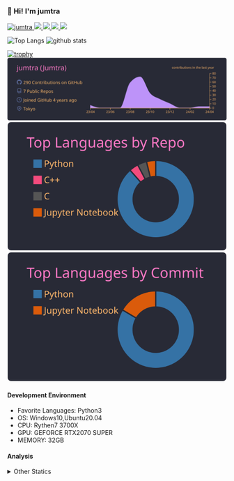 ### 👋 Hi! I'm jumtra
<p align="left"> 
  <a href="https://github.com/jumtra/jumtra/">
    <img src="https://komarev.com/ghpvc/?username=jumtra" alt="jumtra" />
  </a>
  <a href="http://twitter.com/Jumtra1">
    <img height="20" src="https://img.shields.io/twitter/follow/Jumtra1?label=Twitter&logo=twitter&style=flat" />
  </a>
  <a href="https://github.com/jumtra">
    <img height="20" src="https://img.shields.io/github/followers/jumtra?label=follow&logo=github&style=flat" />
  </a>
  <a href="http://qiita.com/Jumtra">
    <img height="20" src="https://qiita-badge.apiapi.app/s/Jumtra/posts.svg" />
  </a>
  <a href="http://qiita.com/Jumtra">
    <img height="20" src="https://qiita-badge.apiapi.app/s/Jumtra/contributions.svg" />
  </a>
</p>

<p align="left"> 
  <img alt="Top Langs" height="150px" src="https://github-readme-stats.vercel.app/api/top-langs/?username=jumtra&layout=compact&count_private=true&show_icons=true&show_icons=true&theme=onedark" />
  <img alt="github stats" height="150px" src="https://github-readme-stats.vercel.app/api?username=jumtra&count_private=true&show_icons=true&show_icons=true&theme=onedark" />
</p>

[![trophy](https://github-profile-trophy.vercel.app/?username=jumtra&theme=gruvbox)](https://github.com/ryo-ma/github-profile-trophy)
[![](https://raw.githubusercontent.com/jumtra/jumtra/master/profile-summary-card-output/dracula/0-profile-details.svg)](https://github.com/vn7n24fzkq/github-profile-summary-cards)
[![](https://raw.githubusercontent.com/jumtra/jumtra/master/profile-summary-card-output/dracula/1-repos-per-language.svg)](https://github.com/vn7n24fzkq/github-profile-summary-cards)
[![](https://raw.githubusercontent.com/jumtra/jumtra/master/profile-summary-card-output/dracula/2-most-commit-language.svg)](https://github.com/vn7n24fzkq/github-profile-summary-cards)


#### Development Environment

- Favorite Languages: Python3
- OS: Windows10,Ubuntu20.04
- CPU: Rythen7 3700X
- GPU: GEFORCE RTX2070 SUPER
- MEMORY: 32GB

#### Analysis
<details>
  <summary>Other Statics</summary>
<!--START_SECTION:waka-->
![Code Time](http://img.shields.io/badge/Code%20Time-325%20hrs%205%20mins-blue)

![Profile Views](http://img.shields.io/badge/Profile%20Views-0-blue)

**🐱 My GitHub Data** 

> 📦 404.4 kB Used in GitHub's Storage 
 > 
> 🏆 0 Contributions in the Year 2024
 > 
> 💼 Opted to Hire
 > 
> 📜 10 Public Repositories 
 > 
> 🔑 22 Private Repositories 
 > 
**I'm an Early 🐤** 

```text
🌞 Morning                99 commits          ████░░░░░░░░░░░░░░░░░░░░░   17.71 % 
🌆 Daytime                210 commits         █████████░░░░░░░░░░░░░░░░   37.57 % 
🌃 Evening                221 commits         ██████████░░░░░░░░░░░░░░░   39.53 % 
🌙 Night                  29 commits          █░░░░░░░░░░░░░░░░░░░░░░░░   05.19 % 
```
📅 **I'm Most Productive on Wednesday** 

```text
Monday                   78 commits          ███░░░░░░░░░░░░░░░░░░░░░░   13.95 % 
Tuesday                  92 commits          ████░░░░░░░░░░░░░░░░░░░░░   16.46 % 
Wednesday                103 commits         █████░░░░░░░░░░░░░░░░░░░░   18.43 % 
Thursday                 71 commits          ███░░░░░░░░░░░░░░░░░░░░░░   12.70 % 
Friday                   62 commits          ███░░░░░░░░░░░░░░░░░░░░░░   11.09 % 
Saturday                 100 commits         ████░░░░░░░░░░░░░░░░░░░░░   17.89 % 
Sunday                   53 commits          ██░░░░░░░░░░░░░░░░░░░░░░░   09.48 % 
```


📊 **This Week I Spent My Time On** 

```text
🕑︎ Time Zone: Asia/Tokyo

💬 Programming Languages: 
Terraform                20 hrs 9 mins       █████████████░░░░░░░░░░░░   52.23 % 
Python                   11 hrs 46 mins      ████████░░░░░░░░░░░░░░░░░   30.54 % 
Docker                   1 hr 54 mins        █░░░░░░░░░░░░░░░░░░░░░░░░   04.94 % 
TOML                     1 hr 47 mins        █░░░░░░░░░░░░░░░░░░░░░░░░   04.65 % 
YAML                     1 hr 34 mins        █░░░░░░░░░░░░░░░░░░░░░░░░   04.09 % 

🔥 Editors: 
VS Code                  38 hrs 34 mins      █████████████████████████   100.00 % 

🐱‍💻 Projects: 
geekly-llm-job-offer     37 hrs 24 mins      ████████████████████████░   96.94 % 
randstad-llm-job-offer   1 hr 10 mins        █░░░░░░░░░░░░░░░░░░░░░░░░   03.06 % 

💻 Operating System: 
Windows                  38 hrs 34 mins      █████████████████████████   100.00 % 
```

**I Mostly Code in Python** 

```text
Python                   28 repos            ██████████████████████░░░   87.50 % 
Jupyter Notebook         2 repos             ██░░░░░░░░░░░░░░░░░░░░░░░   06.25 % 
C                        1 repo              █░░░░░░░░░░░░░░░░░░░░░░░░   03.12 % 
C++                      1 repo              █░░░░░░░░░░░░░░░░░░░░░░░░   03.12 % 
```



**Timeline**

![Lines of Code chart](https://raw.githubusercontent.com/jumtra/jumtra/master/assets/bar_graph.png)


 Last Updated on 22/04/2024 19:33:46 UTC
<!--END_SECTION:waka-->
 </details>
